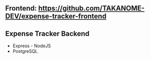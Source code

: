 
## Frontend: https://github.com/TAKANOME-DEV/expense-tracker-frontend

## Expense Tracker Backend

- Express - NodeJS
- PostgreSQL
